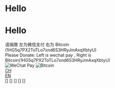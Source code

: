 # Hello<br>
# Hello<br>
请捐赠  左为微信支付                       右为 Bitcoin (1HG5q7PX2ToTLo7xnd6S3HRyJmAxqXbtyU) <br>
Please Donate: Left is wechat pay , Right is Bitcoin(1HG5q7PX2ToTLo7xnd6S3HRyJmAxqXbtyU) <br>
![](https://github.com/Gosummerlong/hello-world/blob/master/Pic/1.jpg "WeChat Pay")
![](https://github.com/Gosummerlong/hello-world/blob/master/Pic/2.jpg "Bitcoin")<br>
[CH](https://github.com/Gosummerlong/hello-world/wiki/chinese)<br>
[EN](https://github.com/Gosummerlong/hello-world/wiki/English)<br>
[]
[]
[]
[]
[]
